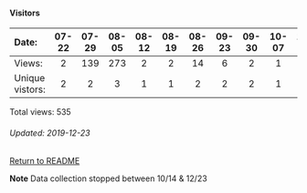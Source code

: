 #### Visitors
Date:   |         07-22   |       07-29   |       08-05   |       08-12   |       08-19   |       08-26   |       09-23  |  09-30  |  10-07  |  10-14  |  12-09  |  12-16  |  12-23
|:---   |:---:    |:---:  |:---:  |:---:  |:---:  |:---:  |:---:  |:---:  |:---:  |:---:  |:---:  |:---:  |:---:
Views:  |         2       |       139     |       273     |       2       |       2       |       14      |       6      |  2      |  1      |  5      |  12     |  1      |  76
Unique  vistors:  |       2       |       2       |       3       |       1       |       1       |       2       |      2  |      2  |      1  |      1  |      1  |      1  |      1

Total views: 535
###### Updated: 2019-12-23

[Return to README](https://github.com/BradleyA/user-files/blob/master/README.md#traffic)

**Note**  Data collection stopped between 10/14 & 12/23

